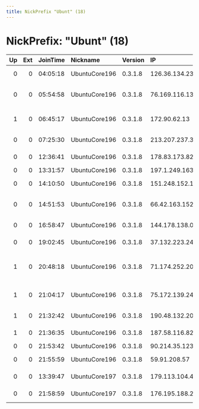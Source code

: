 ```yaml
---
title: NickPrefix "Ubunt" (18)
---
```


# NickPrefix: "Ubunt" (18)

|   Up |   Ext | JoinTime   | Nickname      | Version   | IP              | AS                                      | CC   |   ORp |   Dirp | OS    | Contact   |   eFamMembers |
|-----:|------:|:-----------|:--------------|:----------|:----------------|:----------------------------------------|:-----|------:|-------:|:------|:----------|--------------:|
|    0 |     0 | 04:05:18   | UbuntuCore196 | 0.3.1.8   | 126.36.134.23   | Softbank BB Corp.                       | jp   | 44741 |      0 | Linux | None      |             1 |
|    0 |     0 | 05:54:58   | UbuntuCore196 | 0.3.1.8   | 76.169.116.132  | Time Warner Cable Internet LLC          | us   | 34085 |      0 | Linux | None      |             1 |
|    1 |     0 | 06:45:17   | UbuntuCore196 | 0.3.1.8   | 172.90.62.13    | Time Warner Cable Internet LLC          | us   | 39911 |      0 | Linux | None      |             1 |
|    0 |     0 | 07:25:30   | UbuntuCore196 | 0.3.1.8   | 213.207.237.36  | DATAK Internet Engineering, Inc         | ir   | 39711 |      0 | Linux | None      |             1 |
|    0 |     0 | 12:36:41   | UbuntuCore196 | 0.3.1.8   | 178.83.173.82   | Liberty Global Operations B.V.          | ch   | 42176 |      0 | Linux | None      |             1 |
|    0 |     0 | 13:31:57   | UbuntuCore196 | 0.3.1.8   | 197.1.249.163   | TOPNET                                  | tn   | 35047 |      0 | Linux | None      |             1 |
|    0 |     0 | 14:10:50   | UbuntuCore196 | 0.3.1.8   | 151.248.152.143 | WWZ Telekom AG                          | ch   | 44113 |      0 | Linux | None      |             1 |
|    0 |     0 | 14:51:53   | UbuntuCore196 | 0.3.1.8   | 66.42.163.152   | Cincinnati Bell Telephone Company LLC   | us   | 41211 |      0 | Linux | None      |             1 |
|    0 |     0 | 16:58:47   | UbuntuCore196 | 0.3.1.8   | 144.178.138.0   | Xtra Telecom S.A.                       | es   | 41533 |      0 | Linux | None      |             1 |
|    0 |     0 | 19:02:45   | UbuntuCore196 | 0.3.1.8   | 37.132.223.248  | Orange Espagne S.A.U.                   | es   | 44243 |      0 | Linux | None      |             1 |
|    1 |     0 | 20:48:18   | UbuntuCore196 | 0.3.1.8   | 71.174.252.207  | MCI Communications Services, Inc. d/b/a | us   | 43091 |      0 | Linux | None      |             1 |
|    1 |     0 | 21:04:17   | UbuntuCore196 | 0.3.1.8   | 75.172.139.248  | Qwest Communications Company, LLC       | us   | 37071 |      0 | Linux | None      |             1 |
|    1 |     0 | 21:32:42   | UbuntuCore196 | 0.3.1.8   | 190.48.132.207  | Telefonica de Argentina                 | ar   | 45429 |      0 | Linux | None      |             1 |
|    1 |     0 | 21:36:35   | UbuntuCore196 | 0.3.1.8   | 187.58.116.82   | TELEFNICA BRASIL S.A                    | br   | 41897 |      0 | Linux | None      |             1 |
|    0 |     0 | 21:53:42   | UbuntuCore196 | 0.3.1.8   | 90.214.35.123   | Sky UK Limited                          | gb   | 35575 |      0 | Linux | None      |             1 |
|    0 |     0 | 21:55:59   | UbuntuCore196 | 0.3.1.8   | 59.91.208.57    | National Internet Backbone              | in   | 34643 |      0 | Linux | None      |             1 |
|    0 |     0 | 13:39:47   | UbuntuCore197 | 0.3.1.8   | 179.113.104.4   | TELEFNICA BRASIL S.A                    | br   | 32931 |      0 | Linux | None      |             1 |
|    0 |     0 | 21:58:59   | UbuntuCore197 | 0.3.1.8   | 176.195.188.208 | Net By Net Holding LLC                  | ru   | 42419 |      0 | Linux | None      |             1 |
